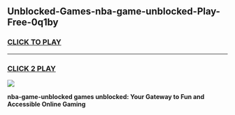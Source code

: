 
## Unblocked-Games-nba-game-unblocked-Play-Free-0q1by
<h3>
<a href="https://premium76.site?title=nba-game-unblocked&ref=18A1">CLICK TO PLAY</a></h3>
<hr>

<h3>
<a href="https://premium76.site?title=nba-game-unblocked&ref=18A1">CLICK 2 PLAY</a>
  
</h3>

<a href="https://premium76.site?title=nba-game-unblocked&ref=18A1"><img src="https://clearcache.store/games.png"></a>


**nba-game-unblocked games unblocked: Your Gateway to Fun and Accessible Online Gaming**
